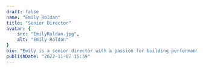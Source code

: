 ```yaml
---
draft: false
name: "Emily Roldan"
title: "Senior Director"
avatar: {
    src: "EmilyRoldan.jpg",
    alt: "Emily Roldan"
}
bio: "Emily is a senior director with a passion for building performant and scalable applications. She has experience working with a variety of technologies and languages, including JavaScript, TypeScript, and Python. She is also a strong advocate for open-source software and enjoys contributing to the community."
publishDate: "2022-11-07 15:39"
---
```


